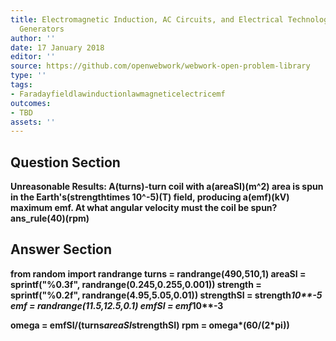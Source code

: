 ```yaml
---
title: Electromagnetic Induction, AC Circuits, and Electrical Technologies - Electric
  Generators
author: ''
date: 17 January 2018
editor: ''
source: https://github.com/openwebwork/webwork-open-problem-library
type: ''
tags:
- Faradayfieldlawinductionlawmagneticelectricemf
outcomes:
- TBD
assets: ''
---
```


## Question Section 

<b>
<b>Unreasonable Results:<b> A(turns)-turn coil with a(areaSI)(m^2) area is spun in the Earth's(strengthtimes 10^-5)(T) field, producing a(emf)(kV) maximum emf. At what angular velocity must the coil be spun?
ans_rule(40)(rpm)


## Answer Section

from random import randrange
turns = randrange(490,510,1)
areaSI = sprintf("%0.3f", randrange(0.245,0.255,0.001))
strength = sprintf("%0.2f", randrange(4.95,5.05,0.01))
strengthSI = strength*10**-5
emf = randrange(11.5,12.5,0.1)
emfSI = emf*10**-3

omega = emfSI/(turns*areaSI*strengthSI)
rpm = omega*(60/(2*pi))